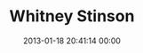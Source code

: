 ---
title: "Whitney Stinson"
date: 2013-01-18 20:41:14 00:00
permalink: /wstinson
twitter: ""
likes: [1615]
id: 1752
gravatar: "http://www.gravatar.com/avatar/195af1776c2a5045e60bcdc42ba5b7f9"
---